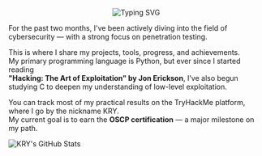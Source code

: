 <p align="center">
  <img src="https://readme-typing-svg.demolab.com?font=Fira+Mono&size=20&pause=1000&color=FFFFFF&center=true&vCenter=true&width=600&lines=Welcome+to+my+mind.;Hello%2C+I+am+KRY.;OSCP+is+not+a+dream%2C+it's+the+plan." alt="Typing SVG" />
</p>

For the past two months, I've been actively diving into the field of cybersecurity — with a strong focus on penetration testing.

This is where I share my projects, tools, progress, and achievements.  
My primary programming language is Python, but ever since I started reading  
**"Hacking: The Art of Exploitation" by Jon Erickson**, I've also begun studying C to deepen my understanding of low-level exploitation.

You can track most of my practical results on the TryHackMe platform, where I go by the nickname <a href="https://tryhackme.com/p/KRY" style="text-decoration: none;">KRY</a>.  
My current goal is to earn the **OSCP certification** — a major milestone on my path.

![KRY's GitHub Stats](https://github-readme-stats.vercel.app/api?username=CyberKRY&show_icons=true&count_private=true&hide_title=true&theme=dark) 

